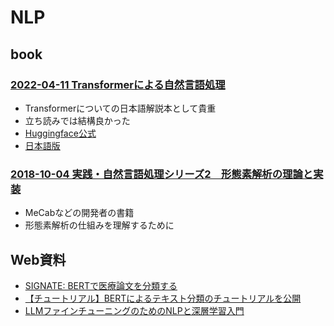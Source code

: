 # NLP

## book

### [2022-04-11 Transformerによる自然言語処理](https://www.amazon.co.jp/dp/4254122659/)

- Transformerについての日本語解説本として貴重
- 立ち読みでは結構良かった
- [Huggingface公式](https://huggingface.co/course/chapter1/1)
- [日本語版](https://zenn.dev/ttya16/articles/ce89dcab833d32cadb39)

### [2018-10-04 実践・自然言語処理シリーズ2　形態素解析の理論と実装](https://www.amazon.co.jp/dp/B07J1NBNYW)

- MeCabなどの開発者の書籍
- 形態素解析の仕組みを理解するために

## Web資料

- [SIGNATE: BERTで医療論文を分類する](https://zenn.dev/kuboko/articles/signate-srwspsg-pytorch)
- [【チュートリアル】BERTによるテキスト分類のチュートリアルを公開](https://github.com/hppRC/bert-classification-tutorial)
- [LLMファインチューニングのためのNLPと深層学習入門](https://note.com/sakusakumura/n/nd40e2028e439)